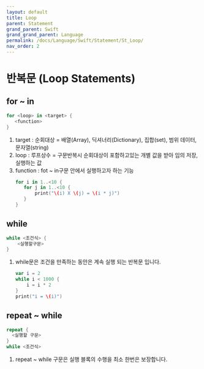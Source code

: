 ```yaml
---
layout: default
title: Loop
parent: Statement
grand_parent: Swift
grand_grand_parent: Language
permalink: /docs/Language/Swift/Statement/St_Loop/
nav_order: 2
---
```


# 반복문 (Loop Statements)

## for ~ in
```swift
for <loop> in <target> {
   <function>
}
```

1. target : 순회대상 = 배열(Array), 딕셔너리(Dictionary), 집합(set), 범위 데이터, 문자열(string)
2. loop : 루프상수 = 구문반복시 순회대상이 포함하고있는 개별 값을 받아 임의 저장, 실행하는 값
3. function : fot ~ in구문 안에서 실행하고자 하는 기능
     ```swift
    for i in 1..<10 {
        for j in 1..<10 {
            print("\(i) X \(j) = \(i * j)")
        }
    }
    ```

## while
```swift
while <조건식> {
    <실행할구문>
}
```
1. while문은 조건을 만족하는 동안은 계속 실행 되는 반복문 입니다.
    ```swift
    var i = 2
    while i < 1000 {
        i = i * 2
    }
    print("i = \(i)")
    ```

## repeat ~ while
```swift
repeat {
  <실행할 구문>
}
while <조건식>
```
1. repeat ~ while 구문은 실행 블록의 수행을 최소 한번은 보장합니다.